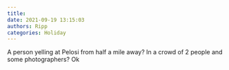 ```yaml
---
title: 
date: 2021-09-19 13:15:03
authors: Ripp
categories: Holiday
---
```


 A person yelling at Pelosi from half a mile away?  In a crowd of 2 people and some photographers?  Ok